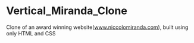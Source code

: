 # Vertical_Miranda_Clone
Clone of an award winning website(www.niccolomiranda.com), built using only HTML and CSS
